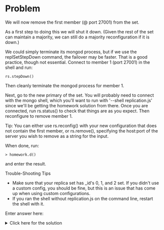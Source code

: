 # Problem
We will now remove the first member (@ port 27001) from the set.

As a first step to doing this we will shut it down. (Given the rest of the set can maintain a majority, we can still do a majority reconfiguration if it is down.)

We could simply terminate its mongod process, but if we use the replSetStepDown command, the failover may be faster. That is a good practice, though not essential. Connect to member 1 (port 27001) in the shell and run:

    rs.stepDown()

Then cleanly terminate the mongod process for member 1.

Next, go to the new primary of the set. You will probably need to connect with the mongo shell, which you'll want to run with '--shell replication.js' since we'll be getting the homework solution from there. Once you are connected, run rs.status() to check that things are as you expect. Then reconfigure to remove member 1.

Tip: You can either use rs.reconfig() with your new configuration that does not contain the first member, or rs.remove(), specifying the host:port of the server you wish to remove as a string for the input.

When done, run:

    > homework.d()

and enter the result.

Trouble-Shooting Tips

 - Make sure that your replica set has _id's 0, 1, and 2 set. If you didn't use a custom config, you should be fine, but this is an issue that has come up when using custom configurations.
 - If you ran the shell without replication.js on the command line, restart the shell with it.

Enter answer here:

<details>
  <summary>Click here for the solution</summary>
    <ul>
      <li>6</li>
	</ul>
</details>